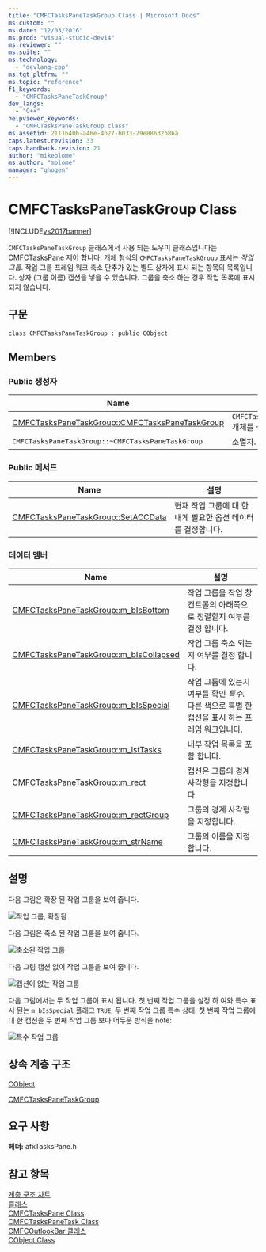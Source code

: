 ```yaml
---
title: "CMFCTasksPaneTaskGroup Class | Microsoft Docs"
ms.custom: ""
ms.date: "12/03/2016"
ms.prod: "visual-studio-dev14"
ms.reviewer: ""
ms.suite: ""
ms.technology: 
  - "devlang-cpp"
ms.tgt_pltfrm: ""
ms.topic: "reference"
f1_keywords: 
  - "CMFCTasksPaneTaskGroup"
dev_langs: 
  - "C++"
helpviewer_keywords: 
  - "CMFCTasksPaneTaskGroup class"
ms.assetid: 2111640b-a46e-4b27-b033-29e88632b86a
caps.latest.revision: 33
caps.handback.revision: 21
author: "mikeblome"
ms.author: "mblome"
manager: "ghogen"
---
```

# CMFCTasksPaneTaskGroup Class
[!INCLUDE[vs2017banner](../../assembler/inline/includes/vs2017banner.md)]

`CMFCTasksPaneTaskGroup` 클래스에서 사용 되는 도우미 클래스입니다는  [CMFCTasksPane](../../mfc/reference/cmfctaskspane-class.md) 제어 합니다.  개체 형식의 `CMFCTasksPaneTaskGroup` 표시는  *작업 그룹*.  작업 그룹 프레임 워크 축소 단추가 있는 별도 상자에 표시 되는 항목의 목록입니다.  상자 \(그룹 이름\) 캡션을 넣을 수 있습니다.  그룹을 축소 하는 경우 작업 목록에 표시 되지 않습니다.  
  
## 구문  
  
```  
class CMFCTasksPaneTaskGroup : public CObject  
```  
  
## Members  
  
### Public 생성자  
  
|Name|설명|  
|----------|--------|  
|[CMFCTasksPaneTaskGroup::CMFCTasksPaneTaskGroup](../Topic/CMFCTasksPaneTaskGroup::CMFCTasksPaneTaskGroup.md)|`CMFCTasksPaneTaskGroup` 개체를 생성합니다.|  
|`CMFCTasksPaneTaskGroup::~CMFCTasksPaneTaskGroup`|소멸자.|  
  
### Public 메서드  
  
|Name|설명|  
|----------|--------|  
|[CMFCTasksPaneTaskGroup::SetACCData](../Topic/CMFCTasksPaneTaskGroup::SetACCData.md)|현재 작업 그룹에 대 한 내게 필요한 옵션 데이터를 결정합니다.|  
  
### 데이터 멤버  
  
|Name|설명|  
|----------|--------|  
|[CMFCTasksPaneTaskGroup::m\_bIsBottom](../Topic/CMFCTasksPaneTaskGroup::m_bIsBottom.md)|작업 그룹을 작업 창 컨트롤의 아래쪽으로 정렬할지 여부를 결정 합니다.|  
|[CMFCTasksPaneTaskGroup::m\_bIsCollapsed](../Topic/CMFCTasksPaneTaskGroup::m_bIsCollapsed.md)|작업 그룹 축소 되는지 여부를 결정 합니다.|  
|[CMFCTasksPaneTaskGroup::m\_bIsSpecial](../Topic/CMFCTasksPaneTaskGroup::m_bIsSpecial.md)|작업 그룹에 있는지 여부를 확인  *특수.* 다른 색으로 특별 한 캡션을 표시 하는 프레임 워크입니다.|  
|[CMFCTasksPaneTaskGroup::m\_lstTasks](../Topic/CMFCTasksPaneTaskGroup::m_lstTasks.md)|내부 작업 목록을 포함 합니다.|  
|[CMFCTasksPaneTaskGroup::m\_rect](../Topic/CMFCTasksPaneTaskGroup::m_rect.md)|캡션은 그룹의 경계 사각형을 지정합니다.|  
|[CMFCTasksPaneTaskGroup::m\_rectGroup](../Topic/CMFCTasksPaneTaskGroup::m_rectGroup.md)|그룹의 경계 사각형을 지정합니다.|  
|[CMFCTasksPaneTaskGroup::m\_strName](../Topic/CMFCTasksPaneTaskGroup::m_strName.md)|그룹의 이름을 지정합니다.|  
  
## 설명  
 다음 그림은 확장 된 작업 그룹을 보여 줍니다.  
  
 ![작업 그룹, 확장됨](../../mfc/reference/media/nexttaskgrpexpand.png "NextTaskGrpExpand")  
  
 다음 그림은 축소 된 작업 그룹을 보여 줍니다.  
  
 ![축소된 작업 그룹](../../mfc/reference/media/nexttaskgrpcollapse.png "NextTaskGrpCollapse")  
  
 다음 그림 캡션 없이 작업 그룹을 보여 줍니다.  
  
 ![캡션이 없는 작업 그룹](../../mfc/reference/media/nexttaskgrpnocapt.png "NextTaskGrpNoCapt")  
  
 다음 그림에서는 두 작업 그룹이 표시 됩니다.  첫 번째 작업 그룹을 설정 하 여와 특수 표시 된는 `m_bIsSpecial` 플래그 `TRUE`, 두 번째 작업 그룹 특수 상태.  첫 번째 작업 그룹에 대 한 캡션을 두 번째 작업 그룹 보다 어두운 방식을 note:  
  
 ![특수 작업 그룹](../../mfc/reference/media/nexttaskgrpspecial.png "NextTaskGrpSpecial")  
  
## 상속 계층 구조  
 [CObject](../../mfc/reference/cobject-class.md)  
  
 [CMFCTasksPaneTaskGroup](../../mfc/reference/cmfctaskspanetaskgroup-class.md)  
  
## 요구 사항  
 **헤더:** afxTasksPane.h  
  
## 참고 항목  
 [계층 구조 차트](../../mfc/hierarchy-chart.md)   
 [클래스](../../mfc/reference/mfc-classes.md)   
 [CMFCTasksPane Class](../../mfc/reference/cmfctaskspane-class.md)   
 [CMFCTasksPaneTask Class](../../mfc/reference/cmfctaskspanetask-class.md)   
 [CMFCOutlookBar 클래스](../../mfc/reference/cmfcoutlookbar-class.md)   
 [CObject Class](../../mfc/reference/cobject-class.md)
